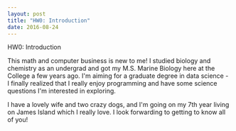 ```yaml
---
layout: post
title: "HW0: Introduction"
date: 2016-08-24
---
```

<p>HW0: Introduction</p>
<p>This math and computer business is new to me! I studied biology and chemistry as an undergrad and got my M.S. Marine 
Biology here at the College a few years ago. I'm aiming for a graduate degree in data science - I finally realized that I 
really enjoy programming and have some science questions I'm interested in exploring.</p>
<p>I have a lovely wife and two crazy dogs, and I'm going on my 7th year living on James Island which I really love. I look
forwarding to getting to know all of you!<p>
